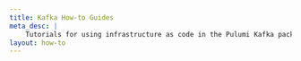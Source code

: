 ```yaml
---
title: Kafka How-to Guides
meta_desc: |
    Tutorials for using infrastructure as code in the Pulumi Kafka package
layout: how-to
---
```

